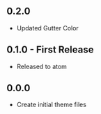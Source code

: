 ## 0.2.0
* Updated Gutter Color

## 0.1.0 - First Release
* Released to atom

## 0.0.0
* Create initial theme files
